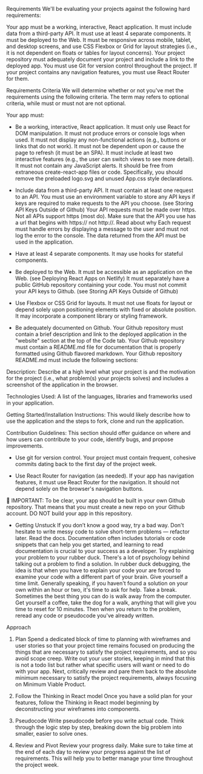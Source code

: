 
Requirements
We'll be evaluating your projects against the following hard requirements:

Your app must be a working, interactive, React application.
It must include data from a third-party API.
It must use at least 4 separate components.
It must be deployed to the Web.
It must be responsive across mobile, tablet, and desktop screens, and use CSS Flexbox or Grid for layout strategies (i.e., it is not dependent on floats or tables for layout concerns).
Your project repository must adequately document your project and include a link to the deployed app.
You must use Git for version control throughout the project.
If your project contains any navigation features, you must use React Router for them.

Requirements Criteria
We will determine whether or not you've met the requirements using the following criteria. The term may refers to optional criteria, while must or must not are not optional.

Your app must:

- Be a working, interactive, React application.
It must only use React for DOM manipulation.
It must not produce errors or console logs when used.
It must not display any non-functional actions (e.g., buttons or links that do not work).
It must not be dependent upon or cause the page to refresh (it must be an SPA).
It must include at least two interactive features (e.g., the user can switch views to see more detail).
It must not contain any JavaScript alerts.
It should be free from extraneous create-react-app files or code. Specifically, you should remove the preloaded logo.svg and unused App.css style declarations.

- Include data from a third-party API.
It must contain at least one request to an API.
You must use an environment variable to store any API keys if keys are required to make requests to the API you choose. (see Storing API Keys Outside of Github)
Your API requests must be made over https. Not all APIs support https (most do). Make sure that the API you use has a url that begins with https:// not http://. Read about why
Each request must handle errors by displaying a message to the user and must not log the error to the console.
The data returned from the API must be used in the application.

- Have at least 4 separate components.
It may use hooks for stateful components.

- Be deployed to the Web.
It must be accessible as an application on the Web. (see Deploying React Apps on Netlify)
It must separately have a public GitHub repository containing your code.
You must not commit your API keys to Github. (see Storing API Keys Outside of Github)

- Use Flexbox or CSS Grid for layouts.
It must not use floats for layout or depend solely upon positioning elements with fixed or absolute position.
It may incorporate a component library or styling framework.

- Be adequately documented on Github.
Your Github repository must contain a brief description and link to the deployed application in the "website" section at the top of the Code tab.
Your Github repository must contain a README.md file for documentation that is properly formatted using Github flavored markdown.
Your Github repository README.md must include the following sections:

 Description: Describe at a high level what your project is and the motivation for the project (i.e., what problem(s) your projects solves) and includes a screenshot of the application in the browser.

 Technologies Used: A list of the languages, libraries and frameworks used in your application.
 
 Getting Started/Installation Instructions: This would likely describe how to use the application and the steps to fork, clone and run the application.
 
 Contribution Guidelines: This section should offer guidance on where and how users can contribute to your code, identify bugs, and propose improvements.

- Use git for version control.
Your project must contain frequent, cohesive commits dating back to the first day of the project week.

- Use React Router for navigation (as needed).
If your app has navigation features, it must use React Router for the navigation.
It should not depend solely on the browser's navigation buttons.

🚩 IMPORTANT:
To be clear, your app should be built in your own Github repository. That means that you must create a new repo on your Github account. DO NOT build your app in this repository.




- Getting Unstuck
If you don’t know a good way, try a bad way. Don't hesitate to write messy code to solve short-term problems — refactor later.
Read the docs. Documentation often includes tutorials or code snippets that can help you get started, and learning to read documentation is crucial to your success as a developer.
Try explaining your problem to your rubber duck. There's a lot of psychology behind talking out a problem to find a solution. In rubber duck debugging, the idea is that when you have to explain your code your are forced to examine your code with a different part of your brain.
Give yourself a time limit. Generally speaking, if you haven't found a solution on your own within an hour or two, it's time to ask for help.
Take a break. Sometimes the best thing you can do is walk away from the computer. Get yourself a coffee, take the dog for a walk, anything that will give you time to reset for 10 minutes. Then when you return to the problem, reread any code or pseudocode you've already written.


Approach
1. Plan
Spend a dedicated block of time to planning with wireframes and user stories so that your project time remains focused on producing the things that are necessary to satisfy the project requirements, and so you avoid scope creep. Write out your user stories, keeping in mind that this is not a todo list but rather what specific users will want or need to do with your app. Next, critically review and pare them back to the absolute minimum necessary to satisfy the project requirements, always focusing on Minimum Viable Product.

2. Follow the Thinking in React model
Once you have a solid plan for your features, follow the Thinking in React model beginning by deconstructing your wireframes into components.

3. Pseudocode
Write pseudocode before you write actual code. Think through the logic step by step, breaking down the big problem into smaller, easier to solve ones.

4. Review and Pivot
Review your progress daily. Make sure to take time at the end of each day to review your progress against the list of requirements. This will help you to better manage your time throughout the project week.
